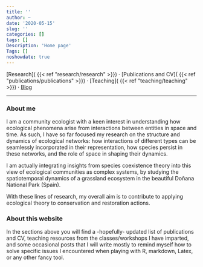 ```yaml
---
title: ''
author: ~
date: '2020-05-15'
slug: ''
categories: []
tags: []
Description: 'Home page'
Tags: []
noshowdate: true
---
```


  [Research]( {{< ref "research/research" >}}) · [Publications and CV]( {{< ref "publications/publications" >}}) · [Teaching]( {{< ref "teaching/teaching" >}}) · [Blog](blog/)

***

### About me

I am a community ecologist with a keen interest in understanding how ecological phenomena arise from interactions between entities in space and time. As such, I have so far focused my research on the structure and dynamics of ecological networks: how interactions of different types can be seamlessly incorporated in their representation, how species persist in these networks, and the role of space in shaping their dynamics.

I am actually integrating insights from species coexistence theory into this view of ecological communities as complex systems, by studying the spatiotemporal dynamics of a grassland ecosystem in the beautiful Doñana National Park (Spain).

With these lines of research, my overall aim is to contribute to applying ecological theory to conservation and restoration actions.

### About this website

In the sections above you will find a -hopefully- updated list of publications and CV, teaching resources from the classes/workshops I have imparted, and some occasional posts that I will write mostly to remind myself how to solve specific issues I encountered when playing with R, markdown, Latex, or any other fancy tool.


